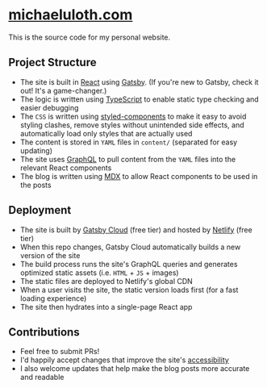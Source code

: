 # [michaeluloth.com](https://www.michaeluloth.com)

This is the source code for my personal website.

## Project Structure

- The site is built in [React](https://reactjs.org) using [Gatsby](https://www.gatsbyjs.org). (If you're new to Gatsby, check it out! It's a game-changer.)
- The logic is written using [TypeScript](https://www.typescriptlang.org) to enable static type checking and easier debugging
- The `CSS` is written using [styled-components](https://www.styled-components.com) to make it easy to avoid styling clashes, remove styles without unintended side effects, and automatically load only styles that are actually used
- The content is stored in `YAML` files in `content/` (separated for easy updating)
- The site uses [GraphQL](https://graphql.org) to pull content from the `YAML` files into the relevant React components
- The blog is written using [MDX](https://mdxjs.com) to allow React components to be used in the posts

## Deployment

- The site is built by [Gatsby Cloud](https://www.gatsbyjs.com) (free tier) and hosted by [Netlify](https://www.netlify.com) (free tier)
- When this repo changes, Gatsby Cloud automatically builds a new version of the site
- The build process runs the site's GraphQL queries and generates optimized static assets (i.e. `HTML` + `JS` + images)
- The static files are deployed to Netlify's global CDN
- When a user visits the site, the static version loads first (for a fast loading experience)
- The site then hydrates into a single-page React app

## Contributions

- Feel free to submit PRs!
- I'd happily accept changes that improve the site's [accessibility](https://en.wikipedia.org/wiki/Accessibility)
- I also welcome updates that help make the blog posts more accurate and readable
